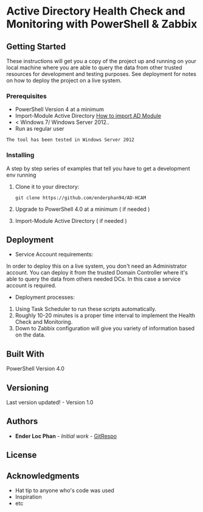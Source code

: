 # Active Directory Health Check and Monitoring with PowerShell & Zabbix

## Getting Started

These instructions will get you a copy of the project up and running on your local machine where you are able to query the data from other trusted resources for development and testing purposes. See deployment for notes on how to deploy the project on a live system.

### Prerequisites

- PowerShell Version 4 at a minimum 
- Import-Module Active Directory [How to import AD Module](https://github.com/enderphan94/Learn-Power-Shell/wiki#how-to-install-ad-cmdlets)
- < Windows 7/ Windows Server 2012..
- Run as regular user

```
The tool has been tested in Windows Server 2012
```

### Installing

A step by step series of examples that tell you have to get a development env running

1. Clone it to your directory:

    `git clone https://github.com/enderphan94/AD-HCAM`
    
2. Upgrade to PowerShell 4.0 at a minimum ( if needed )

3. Import-Module Active Directory ( if needed )

## Deployment

- Service Account requirements:

In order to deploy this on a live system, you don't need an Administrator account. You can deploy it from the trusted Domain Controller where it's able to query the data from others needed DCs.
In this case a service account is required.

- Deployment processes:

1. Using Task Scheduler to run these scripts automatically.
2. Roughly 10-20 minutes is a proper time interval to implement the Health Check and Monitoring.
3. Down to Zabbix configuration will give you variety of information based on the data. 

## Built With

PowerShell Version 4.0

## Versioning

Last version updated! - Version 1.0

## Authors

* **Ender Loc Phan** - *Initial work* - [GitRespo](https://github.com/enderphan94)

## License


## Acknowledgments

* Hat tip to anyone who's code was used
* Inspiration
* etc
